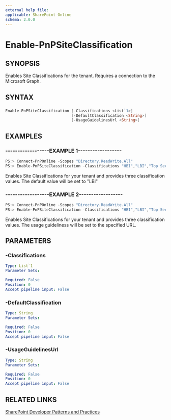 ```yaml
---
external help file:
applicable: SharePoint Online
schema: 2.0.0
---
```

# Enable-PnPSiteClassification

## SYNOPSIS
Enables Site Classifications for the tenant. Requires a connection to the Microsoft Graph.

## SYNTAX 

### 
```powershell
Enable-PnPSiteClassification [-Classifications <List`1>]
                             [-DefaultClassification <String>]
                             [-UsageGuidelinesUrl <String>]
```

## EXAMPLES

### ------------------EXAMPLE 1------------------
```powershell
PS:> Connect-PnPOnline -Scopes "Directory.ReadWrite.All"
PS:> Enable-PnPSiteClassification -Classifications "HBI","LBI","Top Secret" -DefaultClassification "LBI"
```

Enables Site Classifications for your tenant and provides three classification values. The default value will be set to "LBI"

### ------------------EXAMPLE 2------------------
```powershell
PS:> Connect-PnPOnline -Scopes "Directory.ReadWrite.All"
PS:> Enable-PnPSiteClassification -Classifications "HBI","LBI","Top Secret" -UsageGuidelinesUrl http://aka.ms/sppnp
```

Enables Site Classifications for your tenant and provides three classification values. The usage guideliness will be set to the specified URL.

## PARAMETERS

### -Classifications


```yaml
Type: List`1
Parameter Sets: 

Required: False
Position: 0
Accept pipeline input: False
```

### -DefaultClassification


```yaml
Type: String
Parameter Sets: 

Required: False
Position: 0
Accept pipeline input: False
```

### -UsageGuidelinesUrl


```yaml
Type: String
Parameter Sets: 

Required: False
Position: 0
Accept pipeline input: False
```

## RELATED LINKS

[SharePoint Developer Patterns and Practices](http://aka.ms/sppnp)